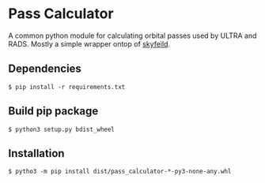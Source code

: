 # Pass Calculator
A common python module for calculating orbital passes used by ULTRA and RADS.
Mostly a simple wrapper ontop of [skyfeild].

## Dependencies
`$ pip install -r requirements.txt`

## Build pip package
`$ python3 setup.py bdist_wheel`

## Installation
`$ pytho3 -m pip install dist/pass_calculator-*-py3-none-any.whl` 

[skyfeild]:https://rhodesmill.org/skyfield/
